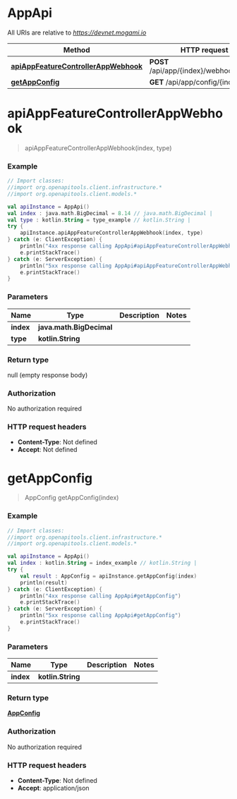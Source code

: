 # AppApi

All URIs are relative to *https://devnet.mogami.io*

Method | HTTP request | Description
------------- | ------------- | -------------
[**apiAppFeatureControllerAppWebhook**](AppApi.md#apiAppFeatureControllerAppWebhook) | **POST** /api/app/{index}/webhook/{type} | 
[**getAppConfig**](AppApi.md#getAppConfig) | **GET** /api/app/config/{index} | 


<a name="apiAppFeatureControllerAppWebhook"></a>
# **apiAppFeatureControllerAppWebhook**
> apiAppFeatureControllerAppWebhook(index, type)



### Example
```kotlin
// Import classes:
//import org.openapitools.client.infrastructure.*
//import org.openapitools.client.models.*

val apiInstance = AppApi()
val index : java.math.BigDecimal = 8.14 // java.math.BigDecimal | 
val type : kotlin.String = type_example // kotlin.String | 
try {
    apiInstance.apiAppFeatureControllerAppWebhook(index, type)
} catch (e: ClientException) {
    println("4xx response calling AppApi#apiAppFeatureControllerAppWebhook")
    e.printStackTrace()
} catch (e: ServerException) {
    println("5xx response calling AppApi#apiAppFeatureControllerAppWebhook")
    e.printStackTrace()
}
```

### Parameters

Name | Type | Description  | Notes
------------- | ------------- | ------------- | -------------
 **index** | **java.math.BigDecimal**|  |
 **type** | **kotlin.String**|  |

### Return type

null (empty response body)

### Authorization

No authorization required

### HTTP request headers

 - **Content-Type**: Not defined
 - **Accept**: Not defined

<a name="getAppConfig"></a>
# **getAppConfig**
> AppConfig getAppConfig(index)



### Example
```kotlin
// Import classes:
//import org.openapitools.client.infrastructure.*
//import org.openapitools.client.models.*

val apiInstance = AppApi()
val index : kotlin.String = index_example // kotlin.String | 
try {
    val result : AppConfig = apiInstance.getAppConfig(index)
    println(result)
} catch (e: ClientException) {
    println("4xx response calling AppApi#getAppConfig")
    e.printStackTrace()
} catch (e: ServerException) {
    println("5xx response calling AppApi#getAppConfig")
    e.printStackTrace()
}
```

### Parameters

Name | Type | Description  | Notes
------------- | ------------- | ------------- | -------------
 **index** | **kotlin.String**|  |

### Return type

[**AppConfig**](AppConfig.md)

### Authorization

No authorization required

### HTTP request headers

 - **Content-Type**: Not defined
 - **Accept**: application/json

